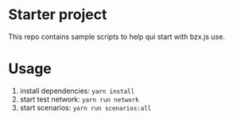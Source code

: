 # Starter project

This repo contains sample scripts to help qui start with bzx.js use.

# Usage

1. install dependencies: `yarn install`
2. start test network: `yarn run network`
3. start scenarios: `yarn run scenarios:all`
